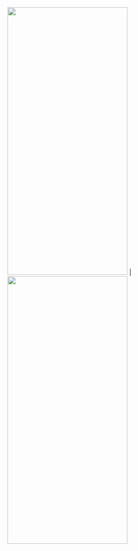<img src="https://firebasestorage.googleapis.com/v0/b/cybrillatest-ad60b.appspot.com/o/bank1.png?alt=media&token=e1851386-9517-4212-a2ad-5fbe870342a3" width="270" height = "600"> | <img src="https://firebasestorage.googleapis.com/v0/b/cybrillatest-ad60b.appspot.com/o/bank2.png?alt=media&token=4dfffa38-3858-4f11-96c0-c671d5f44aa4" width="270" height = "600">
